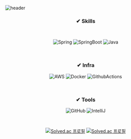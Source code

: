 
![header](https://capsule-render.vercel.app/api?type=waving&color=7396CF&height=240&section=header&text=Hi,%20I'm%20Junhaa%20(●’◡’●)ﾉ&fontSize=36&animation=twinkling&fontAlignY=36)


<div align=center>

 ### ✔ Skills
 
 <br>

 ![Spring](https://img.shields.io/badge/spring-%236DB33F.svg?style=for-the-badge&logo=spring&logoColor=white)
 ![SpringBoot](https://img.shields.io/badge/spring_boot-6DB33F?style=for-the-badge&logo=springboot&logoColor=white)
 ![Java](https://img.shields.io/badge/java-%23ED8B00.svg?style=for-the-badge&logo=openjdk&logoColor=white)

<br>

 ### ✔ Infra
 ![AWS](https://img.shields.io/badge/AWS-%23FF9900.svg?style=for-the-badge&logo=amazon-aws&logoColor=white)
 ![Docker](https://img.shields.io/badge/docker-%230db7ed.svg?style=for-the-badge&logo=docker&logoColor=white)
 ![GithubActions](https://img.shields.io/badge/github_actions-2088FF?style=for-the-badge&logo=githubActions&logoColor=white")

 <br>

 ### ✔ Tools
 ![GitHub](https://img.shields.io/badge/GitHub-100000?style=for-the-badge&logo=github&logoColor=white)
 ![IntelliJ](https://img.shields.io/badge/intellij_IDEA-000000?style=for-the-badge&logo=intellijIdea&logoColor=white)
 
   
 <br>
 
 [![Solved.ac
 프로필](http://mazassumnida.wtf/api/v2/generate_badge?boj=junhaa)](https://solved.ac/junhaa)
 [![Solved.ac 프로필](http://mazandi.herokuapp.com/api?handle=junhaa)](https://solved.ac/junhaa/)
 
 
 <!--[![Hits](https://hits.seeyoufarm.com/api/count/incr/badge.svg?url=https%3A%2F%2Fgithub.com%2Fjunhaa&count_bg=%23535353&title_bg=%23B6B6B6&icon=github.svg&icon_color=%23FFFFFF&title=hits&edge_flat=false)](https://hits.seeyoufarm.com) -->

</div>


